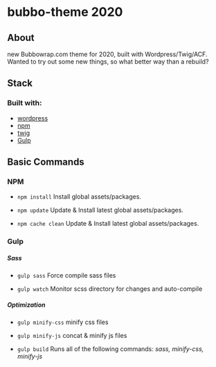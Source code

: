 # bubbo-theme 2020

## About
new Bubbowrap.com theme for 2020, built with Wordpress/Twig/ACF. Wanted to try out some new things, so what better way than a rebuild?

## Stack

### Built with:

- [wordpress](https://wordpress.org/)
- [npm](https://docs.npmjs.com/cli/install)
- [twig](https://twig.symfony.com)
- [Gulp](https://github.com/gulpjs/gulp/blob/master/docs/API.md)


## Basic Commands

### NPM
 - `npm install` Install global assets/packages.

 - `npm update` Update & Install latest global assets/packages.

 - `npm cache clean` Update & Install latest global assets/packages.

### Gulp

##### Sass

 - `gulp sass` Force compile sass files 

 - `gulp watch` Monitor scss directory for changes and auto-compile


##### Optimization

 - `gulp minify-css` minify css files

 - `gulp minify-js` concat & minify js files

 - `gulp build` Runs all of the following commands: *sass, minify-css, minify-js*
